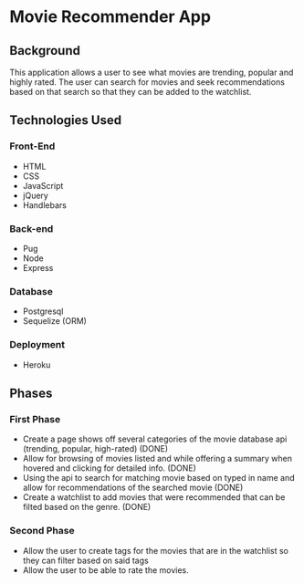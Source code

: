 # Movie Recommender App

## Background
This application allows a user to see what movies are trending, popular and highly rated. The user can search for movies and seek recommendations based on that search so that they can be added to the watchlist.

## Technologies Used
### Front-End
* HTML
* CSS
* JavaScript
* jQuery
* Handlebars

### Back-end
* Pug
* Node
* Express

### Database
* Postgresql
* Sequelize (ORM)

### Deployment
* Heroku

## Phases
### First Phase
* Create a page shows off several categories of the movie database api (trending, popular, high-rated) (DONE)
* Allow for browsing of movies listed and while offering a summary when hovered and clicking for detailed info. (DONE)
* Using the api to search for matching movie based on typed in name and allow for recommendations of the searched movie (DONE)
* Create a watchlist to add movies that were recommended that can be filted based on the genre. (DONE)

### Second Phase
* Allow the user to create tags for the movies that are in the watchlist so they can filter based on said tags
* Allow the user to be able to rate the movies.

